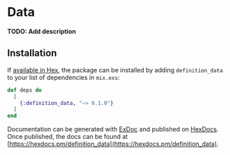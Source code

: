 # Data

**TODO: Add description**

## Installation

If [available in Hex](https://hex.pm/docs/publish), the package can be installed
by adding `definition_data` to your list of dependencies in `mix.exs`:

```elixir
def deps do
  [
    {:definition_data, "~> 0.1.0"}
  ]
end
```

Documentation can be generated with [ExDoc](https://github.com/elixir-lang/ex_doc)
and published on [HexDocs](https://hexdocs.pm). Once published, the docs can
be found at [https://hexdocs.pm/definition_data](https://hexdocs.pm/definition_data).

